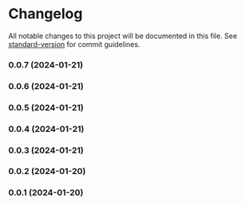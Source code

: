 # Changelog

All notable changes to this project will be documented in this file. See [standard-version](https://github.com/conventional-changelog/standard-version) for commit guidelines.

### 0.0.7 (2024-01-21)

### 0.0.6 (2024-01-21)

### 0.0.5 (2024-01-21)

### 0.0.4 (2024-01-21)

### 0.0.3 (2024-01-21)

### 0.0.2 (2024-01-20)

### 0.0.1 (2024-01-20)
